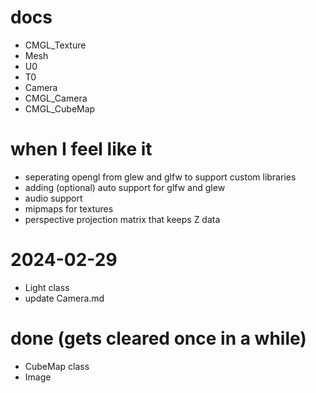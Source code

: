 # docs
- CMGL_Texture
- Mesh
- U0
- T0
- Camera
- CMGL_Camera
- CMGL_CubeMap

# when I feel like it
- seperating opengl from glew and glfw to support custom libraries
- adding (optional) auto support for glfw and glew
- audio support
- mipmaps for textures
- perspective projection matrix that keeps Z data

# 2024-02-29
- Light class
- update Camera.md

# done (gets cleared once in a while)
- CubeMap class
- Image